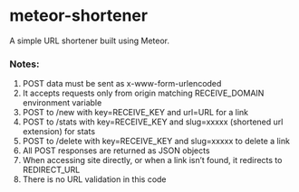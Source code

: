 # meteor-shortener
A simple URL shortener built using Meteor.

### Notes:  
1) POST data must be sent as x-www-form-urlencoded  
2) It accepts requests only from origin matching RECEIVE_DOMAIN environment variable  
3) POST to /new with key=RECEIVE_KEY and url=URL for a link  
4) POST to /stats with key=RECEIVE_KEY and slug=xxxxx (shortened url extension) for stats  
5) POST to /delete with key=RECEIVE_KEY and slug=xxxxx to delete a link  
5) All POST responses are returned as JSON objects  
6) When accessing site directly, or when a link isn’t found, it redirects to REDIRECT_URL  
7) There is no URL validation in this code  
